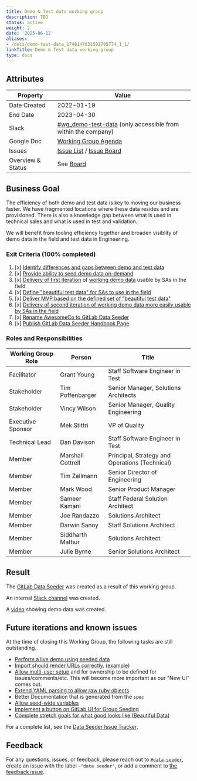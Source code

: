 ```yaml
---
title: Demo & Test data working group
description: TBD
status: active
weight: 2
date: '2025-06-12'
aliases:
- /docs/demo-test-data_1748147631591785774_1_1/
linkTitle: Demo & Test data working group
type: docs
---
```


## Attributes

| Property        | Value           |
|-----------------|-----------------|
| Date Created    | 2022-01-19 |
| End Date        | 2023-04-30 |
| Slack           | [#wg_demo-test-data](https://gitlab.slack.com/archives/C02M7GX1SBE) (only accessible from within the company) |
| Google Doc      | [Working Group Agenda](https://docs.google.com/document/d/1XmTGP1pNBDaC6LduW8rygYBdd8BrS5el2zjGvI7Dtyc/edit#heading=h.epyavtxljcb2) |
| Issues      | [Issue List](https://gitlab.com/gitlab-org/gitlab/-/issues/?sort=milestone&state=opened&label_name%5B%5D=wg_demo-test-data&first_page_size=20) / [Issue Board](https://gitlab.com/gitlab-org/gitlab/-/boards/3766722) |
| Overview & Status | See [Board](https://gitlab.com/gitlab-org/gitlab/-/boards/3766722) |

## Business Goal

The efficiency of both demo and test data is key to moving our business faster. We have fragmented locations where these data resides and are provisioned. There is also a knowledge gap between what is used in technical sales and what is used in test and validation.

We will benefit from tooling efficiency together and broaden visiblity of demo data in the field and test data in Engineering.

### Exit Criteria (100% completed)

1. [x] [Identify differences and gaps between demo and test data](https://gitlab.com/gitlab-org/gitlab/-/issues/351370)
1. [x] [Provide ability to seed demo data on-demand](https://gitlab.com/gitlab-org/gitlab/-/issues/361989)
1. [x] [Delivery of first iteration](https://gitlab.com/gitlab-org/gitlab/-/issues/361989) of [working demo data](https://gitlab.com/gitlab-org/gitlab/-/issues/351370) usable by SAs in the field
1. [x] [Define "beautiful test data" for SAs to use in the field](https://gitlab.com/gitlab-org/gitlab/-/issues/373741)
1. [x] [Deliver MVP based on the defined set of "beautiful test data"](https://gitlab.com/gitlab-org/gitlab/-/issues/373741#mvp-for-working-group)
1. [x] [Delivery of second iteration of working demo data more easily usable by SAs in the field](https://gitlab.com/gitlab-org/gitlab/-/issues/361997)
1. [x] [Rename AwesomeCo to GitLab Data Seeder](https://gitlab.com/gitlab-org/gitlab/-/issues/407261)
1. [x] [Publish GitLab Data Seeder Handbook Page](https://gitlab.com/gitlab-org/gitlab/-/issues/408123)

### Roles and Responsibilities

| Working Group Role    | Person                 | Title                             |
|-----------------------|------------------------|-----------------------------------|
| Facilitator           | Grant Young            | Staff Software Engineer in Test   |
| Stakeholder           | Tim Poffenbarger       | Senior Manager, Solutions Architects |
| Stakeholder           | Vincy Wilson           | Senior Manager, Quality Engineering |
| Executive Sponsor     | Mek Stittri            | VP of Quality                     |
| Technical Lead        | Dan Davison            | Staff Software Engineer in Test  |
| Member                | Marshall Cottrell      | Principal, Strategy and Operations (Technical) |
| Member                | Tim Zallmann           | Senior Director of Engineering    |
| Member                | Mark Wood              | Senior Product Manager            |
| Member                | Sameer Kamani          | Staff Federal Solution Architect  |
| Member                | Joe Randazzo           | Solutions Architect               |
| Member                | Darwin Sanoy           | Staff Solutions Architect         |
| Member                | Siddharth Mathur       | Solutions Architect               |
| Member                | Julie Byrne            | Senior Solutions Architect        |

## Result

The [GitLab Data Seeder](https://gitlab-org.gitlab.io/quality/data-seeder) was created as a result of this working group.

An internal [Slack channel](https://gitlab.slack.com/archives/C055Y333MM1) was created.

A [video](https://www.youtube.com/watch?v=4ZMLr8oDhqI) showing demo data was created.

## Future iterations and known issues

At the time of closing this Working Group, the following tasks are still outstanding.

- [Perform a live demo using seeded data](https://gitlab.com/gitlab-org/gitlab/-/issues/351373)
- [Import should render URLs correctly.](https://gitlab.com/gitlab-org/gitlab/-/issues/414981) ([example](https://youtu.be/4ZMLr8oDhqI?t=1274))
- [Allow multi-user setup](https://gitlab.com/gitlab-org/gitlab/-/issues/361994) and for ownership to be defined for issues/comments/etc. This will become more important as our "New UI" comes out.
- [Extend YAML parsing to allow raw ruby objects](https://gitlab.com/gitlab-org/gitlab/-/issues/403079)
- Better Documentation that is generated from the `spec`
- [Allow seed-wide variables](https://gitlab.com/gitlab-org/gitlab/-/issues/403849)
- [Implement a button on GitLab UI for Group Seeding](https://gitlab.com/gitlab-org/gitlab/-/issues/362005)
- [Complete stretch goals for what good looks like (Beautiful Data)](https://gitlab.com/gitlab-org/gitlab/-/issues/414979)

For a complete list, see the [Data Seeder Issue Tracker](https://gitlab.com/gitlab-org/gitlab/-/boards/3766722?label_name[]=data%20seeder).

## Feedback

For any questions, issues, or feedback, please reach out to [`#data-seeder`](https://gitlab.slack.com/archives/C055Y333MM1), create an issue with the label `~"data seeder"`, or add a comment to [the feedback issue](https://gitlab.com/gitlab-org/gitlab/-/issues/414671).
